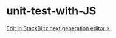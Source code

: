 # unit-test-with-JS

[Edit in StackBlitz next generation editor ⚡️](https://stackblitz.com/~/github.com/SanayaAlmatin/unit-test-with-JS)
